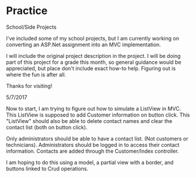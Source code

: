 # Practice
School/Side Projects

I've included some of my school projects, but I am currently working on
converting an ASP.Net assignment into an MVC implementation.

I will include the original project description in the project. I will be doing
part of this project for a grade this month, so general guidance would be
appreciated, but place don't include exact how-to help. Figuring out is
where the fun is after all.

Thanks for visiting!

5/7/2017

Now to start, I am trying to figure out how to simulate a ListView in MVC. This
ListView is supposed to add Customer information on button click. This "ListView"
should also be able to delete contact names and clear the contact list (both on
button click).

Only administrators should be able to have a contact list. (Not customers or
  technicians). Administrators should be logged in to access their contact
  information. Contacts are added through the Customer/Index controller.

I am hoping to do this using a model, a partial view with a border, and buttons
linked to Crud operations.
